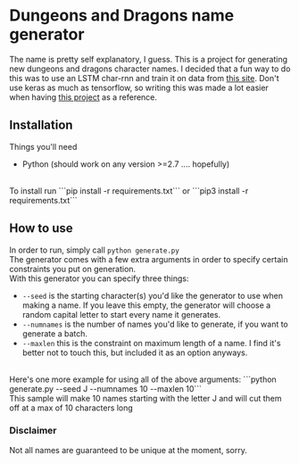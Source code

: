 # Dungeons and Dragons name generator
The name is pretty self explanatory, I guess. This is a project for generating new
dungeons and dragons character names. I decided that a fun way to do this was to 
use an LSTM char-rnn and train it on data from [this site](http://www.dnd.kismetrose.com/).
Don't use keras as much as tensorflow, so writing this was made a lot easier when having
[this project](https://github.com/ekzhang/char-rnn-keras) as a reference. 

## Installation
Things you'll need <br />
- Python (should work on any version >=2.7 .... hopefully)
<br />
To install run ```pip install -r requirements.txt``` or ```pip3 install -r requirements.txt```

## How to use
In order to run, simply call `python generate.py` <br />
The generator comes with a few extra arguments in order to specify certain constraints you put on generation.<br />
With this generator you can specify three things:
- `--seed` is the starting character(s) you'd like the generator to use when making a name. If you leave this empty, the generator will choose a random capital letter to start every name it generates.
- `--numnames` is the number of names you'd like to generate, if you want to generate a batch.
- `--maxlen` this is the constraint on maximum length of a name. I find it's better not to touch this, but included it as an option anyways.
<br />
Here's one more example for using all of the above arguments: ```python generate.py --seed J --numnames 10 --maxlen 10``` <br />
This sample will make 10 names starting with the letter J and will cut them off at a max of 10 characters long

### Disclaimer
Not all names are guaranteed to be unique at the moment, sorry.
